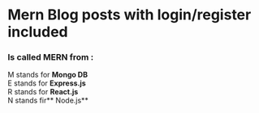 # Mern Blog posts with login/register included 

### Is called MERN from :
M stands for **Mongo DB** <br>
E stands for **Express.js** <br>
R stands for **React.js** <br>
N stands fir** Node.js** <br>
